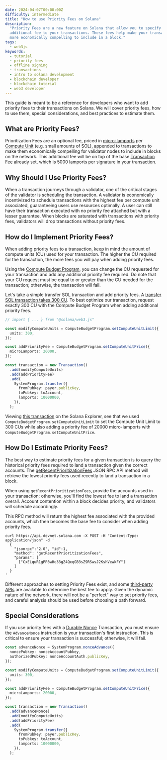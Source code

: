 ```yaml
---
date: 2024-04-07T00:00:00Z
difficulty: intermediate
title: "How to use Priority Fees on Solana"
description:
  "Priority Fees are a new feature on Solana that allow you to specify an
  additional fee to your transactions. These fees help make your transaction
  more economically compelling to include in a block."
tags:
  - web3js
keywords:
  - tutorial
  - priority fees
  - offline signing
  - transactions
  - intro to solana development
  - blockchain developer
  - blockchain tutorial
  - web3 developer
---
```


This guide is meant to be a reference for developers who want to add priority
fees to their transactions on Solana. We will cover priority fees, how to use
them, special considerations, and best practices to estimate them.

## What are Priority Fees?

Prioritization Fees are an optional fee, priced in
[micro-lamports](/docs/terminology#lamport) per
[Compute Unit](/docs/terminology#compute-units) (e.g. small amounts of SOL),
appended to transactions to make them economically compelling for validator
nodes to include in blocks on the network. This additional fee will be on top of
the base [Transaction Fee](/docs/core/fees) already set, which is 5000 lamports
per signature in your transaction.

## Why Should I Use Priority Fees?

When a transaction journeys through a validator, one of the critical stages of
the validator is scheduling the transaction. A validator is economically
incentivized to schedule transactions with the highest fee per compute unit
associated, guaranteeing users use resources optimally. A user can still have
their transaction executed with no priority fee attached but with a lesser
guarantee. When blocks are saturated with transactions with priority fees,
validators will drop transactions without priority fees.

## How do I Implement Priority Fees?

When adding priority fees to a transaction, keep in mind the amount of compute
units (CU) used for your transaction. The higher the CU required for the
transaction, the more fees you will pay when adding priority fees.

Using the [Compute Budget Program](/docs/core/fees.md#compute-budget), you can
change the CU requested for your transaction and add any additional priority fee
required. Do note that your CU request must be equal to or greater than the CU
needed for the transaction; otherwise, the transaction will fail.

Let's take a simple transfer SOL transaction and add priority fees. A
[transfer SOL transaction takes 300 CU](https://explorer.solana.com/tx/5scDyuiiEbLxjLUww3APE9X7i8LE3H63unzonUwMG7s2htpoAGG17sgRsNAhR1zVs6NQAnZeRVemVbkAct5myi17).
To best optimize our transaction, request exactly 300 CU with the Compute Budget
Program when adding additional priority fees.

```typescript
// import { ... } from "@solana/web3.js"

const modifyComputeUnits = ComputeBudgetProgram.setComputeUnitLimit({
  units: 300,
});

const addPriorityFee = ComputeBudgetProgram.setComputeUnitPrice({
  microLamports: 20000,
});

const transaction = new Transaction()
  .add(modifyComputeUnits)
  .add(addPriorityFee)
  .add(
    SystemProgram.transfer({
      fromPubkey: payer.publicKey,
      toPubkey: toAccount,
      lamports: 10000000,
    }),
  );
```

Viewing
[this transaction](https://explorer.solana.com/tx/5scDyuiiEbLxjLUww3APE9X7i8LE3H63unzonUwMG7s2htpoAGG17sgRsNAhR1zVs6NQAnZeRVemVbkAct5myi17)
on the Solana Explorer, see that we used
`ComputeBudgetProgram.setComputeUnitLimit` to set the Compute Unit Limit to 300
CUs while also adding a priority fee of 20000 micro-lamports with
`ComputeBudgetProgram.setComputeUnitPrice`.

## How Do I Estimate Priority Fees?

The best way to estimate priority fees for a given transaction is to query the
historical priority fees required to land a transaction given the correct
accounts. The
[getRecentPrioritizationFees](/docs/rpc/http/getrecentprioritizationfees) JSON
RPC API method will retrieve the lowest priority fees used recently to land a
transaction in a block.

When using `getRecentPrioritizationFees`, provide the accounts used in your
transaction; otherwise, you'll find the lowest fee to land a transaction
overall. Account contention within a block decides priority, and validators will
schedule accordingly.

This RPC method will return the highest fee associated with the provided
accounts, which then becomes the base fee to consider when adding priority fees.

```shell
curl https://api.devnet.solana.com -X POST -H "Content-Type: application/json" -d '
  {
    "jsonrpc":"2.0", "id":1,
    "method": "getRecentPrioritizationFees",
    "params": [
      ["CxELquR1gPP8wHe33gZ4QxqGB3sZ9RSwsJ2KshVewkFY"]
    ]
  }
'
```

Different approaches to setting Priority Fees exist, and some
[third-party APIs](https://docs.helius.dev/solana-rpc-nodes/alpha-priority-fee-api)
are available to determine the best fee to apply. Given the dynamic nature of
the network, there will not be a "perfect" way to set priority fees, and careful
analysis should be used before choosing a path forward.

## Special Considerations

If you use priority fees with a
[Durable Nonce](/content/guides/advanced/introduction-to-durable-nonces.md)
Transaction, you must ensure the `AdvanceNonce` instruction is your
transaction's first instruction. This is critical to ensure your transaction is
successful; otherwise, it will fail.

```typescript
const advanceNonce = SystemProgram.nonceAdvance({
  noncePubkey: nonceAccountPubkey,
  authorizedPubkey: nonceAccountAuth.publicKey,
});

const modifyComputeUnits = ComputeBudgetProgram.setComputeUnitLimit({
  units: 300,
});

const addPriorityFee = ComputeBudgetProgram.setComputeUnitPrice({
  microLamports: 20000,
});

const transaction = new Transaction()
  .add(advanceNonce)
  .add(modifyComputeUnits)
  .add(addPriorityFee)
  .add(
    SystemProgram.transfer({
      fromPubkey: payer.publicKey,
      toPubkey: toAccount,
      lamports: 10000000,
    }),
  );
```
